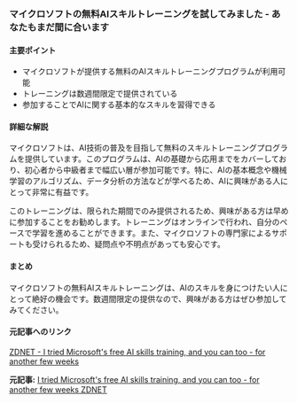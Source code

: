 ### マイクロソフトの無料AIスキルトレーニングを試してみました - あなたもまだ間に合います

#### 主要ポイント
- マイクロソフトが提供する無料のAIスキルトレーニングプログラムが利用可能
- トレーニングは数週間限定で提供されている
- 参加することでAIに関する基本的なスキルを習得できる

#### 詳細な解説

マイクロソフトは、AI技術の普及を目指して無料のスキルトレーニングプログラムを提供しています。このプログラムは、AIの基礎から応用までをカバーしており、初心者から中級者まで幅広い層が参加可能です。特に、AIの基本概念や機械学習のアルゴリズム、データ分析の方法などが学べるため、AIに興味がある人にとって非常に有益です。

このトレーニングは、限られた期間でのみ提供されるため、興味がある方は早めに参加することをお勧めします。トレーニングはオンラインで行われ、自分のペースで学習を進めることができます。また、マイクロソフトの専門家によるサポートも受けられるため、疑問点や不明点があっても安心です。

#### まとめ

マイクロソフトの無料AIスキルトレーニングは、AIのスキルを身につけたい人にとって絶好の機会です。数週間限定の提供なので、興味がある方はぜひ参加してみてください。

#### 元記事へのリンク
[ZDNET - I tried Microsoft's free AI skills training, and you can too - for another few weeks](https://www.zdnet.com/article/i-tried-microsofts-free-ai-skills-training-and-you-can-too-for-another-few-weeks/)

**元記事:** [I tried Microsoft's free AI skills training, and you can too - for another few weeks ZDNET](https://www.zdnet.com/article/i-tried-microsofts-free-ai-skills-training-and-you-can-too-for-another-few-weeks/)